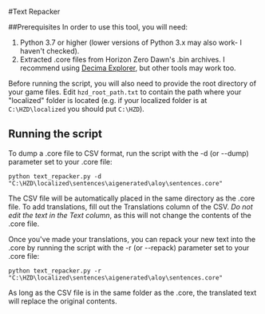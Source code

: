 #Text Repacker

##Prerequisites
In order to use this tool, you will need:

1. Python 3.7 or higher (lower versions of Python 3.x may also work- I haven't checked).
2. Extracted .core files from Horizon Zero Dawn's .bin archives. I recommend using 
   [Decima Explorer](https://github.com/Jayveer/Decima-Explorer), but other tools may work too.

Before running the script, you will also need to provide the root directory of your game files. Edit 
`hzd_root_path.txt` to contain the path where your "localized" folder is located (e.g. if your localized folder is at
`C:\HZD\localized` you should put `C:\HZD`).

## Running the script
To dump a .core file to CSV format, run the script with the -d (or --dump) parameter set to your .core file:

`python text_repacker.py -d "C:\HZD\localized\sentences\aigenerated\aloy\sentences.core"`

The CSV file will be automatically placed in the same directory as the .core file. To add translations, fill out the
Translations column of the CSV. _Do not edit the text in the Text column_, as this will not change the contents of the
.core file.

Once you've made your translations, you can repack your new text into the .core by running the script with the
-r (or --repack) parameter set to your .core file:

`python text_repacker.py -r "C:\HZD\localized\sentences\aigenerated\aloy\sentences.core"`

As long as the CSV file is in the same folder as the .core, the translated text will replace the original contents.